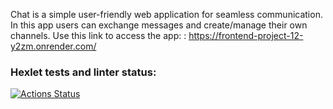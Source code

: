 Chat is a simple user-friendly web application for seamless communication. In this app users can exchange messages and create/manage their own channels. Use this link to access the app: : <https://frontend-project-12-y2zm.onrender.com/>

### Hexlet tests and linter status:

[![Actions Status](https://github.com/plutorbito/frontend-project-12/actions/workflows/hexlet-check.yml/badge.svg)](https://github.com/plutorbito/frontend-project-12/actions)
